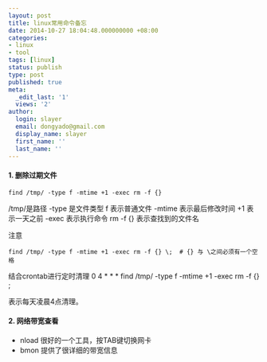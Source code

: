 ```yaml
---
layout: post
title: linux常用命令备忘
date: 2014-10-27 18:04:48.000000000 +08:00
categories:
- linux
- tool
tags: [linux]
status: publish
type: post
published: true
meta:
  _edit_last: '1'
  views: '2'
author:
  login: slayer
  email: dongyado@gmail.com
  display_name: slayer
  first_name: ''
  last_name: ''
---
```

#### 1. 删除过期文件

    find /tmp/ -type f -mtime +1 -exec rm -f {} 

/tmp/是路径
-type 是文件类型 f 表示普通文件
-mtime 表示最后修改时间 +1 表示一天之前
-exec 表示执行命令 rm -f
{} 表示查找到的文件名

注意

    find /tmp/ -type f -mtime +1 -exec rm -f {} \;  # {} 与 \之间必须有一个空格

结合crontab进行定时清理
     0 4 * * * find /tmp/ -type f -mtime +1 -exec rm -f {} \; 

表示每天凌晨4点清理。


#### 2. 网络带宽查看

*   nload 很好的一个工具，按TAB键切换网卡
*   bmon 提供了很详细的带宽信息
